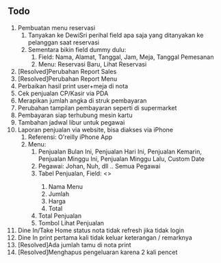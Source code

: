 Todo
----
1. Pembuatan menu reservasi
	1. Tanyakan ke DewiSri perihal field apa saja yang ditanyakan ke pelanggan saat reservasi
	2. Sementara bikin field dummy dulu:
		1. Field: Nama, Alamat, Tanggal, Jam, Meja, Tanggal Pemesanan
		2. Menu: Reservasi Baru, Lihat Reservasi
2. [Resolved]Perubahan Report Sales
3. [Resolved]Perubahan Report Menu
4. Perbaikan hasil print user+meja di nota
5. Cek penjualan CP/Kasir via PDA
6. Merapikan jumlah angka di struk pembayaran
7. Perubahan tampilan pembayaran seperti di supermarket
8. Pembayaran siap terhubung mesin kartu
9. Tambahan jadwal libur untuk pegawai
10. Laporan penjualan via website, bisa diakses via iPhone
	1. Referensi: O'reilly iPhone App
	2. Menu: 
		1. Penjualan Bulan Ini, Penjualan Hari Ini, Penjualan Kemarin, Penjualan Minggu Ini, Penjualan Minggu Lalu, Custom Date
		2. Pegawai: Johan, Nuh, dll .. Semua Pegawai
		3. Tabel Penjualan, Field: <<Seperti Report Sales Hari Ini>>
			1. Nama Menu
			2. Jumlah
			3. Harga
			4. Total
		4. Total Penjualan <span> 
		5. Tombol Lihat Penjualan
11. Dine In/Take Home status nota tidak refresh jika tidak login
12. Dine In print pertama kali tidak keluar keterangan / remarknya
13. [Resolved]Ada jumlah tamu di nota print 
14. [Resolved]Menghapus pengeluaran karena 2 kali pencet
